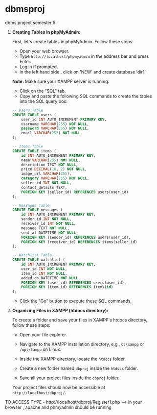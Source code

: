 # dbmsproj
dbms project semester 5



1. **Creating Tables in phpMyAdmin:**

   First, let's create tables in phpMyAdmin. Follow these steps:

   - Open your web browser.
   - Type `http://localhost/phpmyadmin` in the address bar and press Enter.
   - Log in if prompted.
   - in the left hand side ,  click on 'NEW' and create database 'dir1'

   **Note:** Make sure your XAMPP server is running.

   - Click on the "SQL" tab.
   - Copy and paste the following SQL commands to create the tables into the SQL query box:

   ```sql
   -- Users Table
   CREATE TABLE users (
       user_id INT AUTO_INCREMENT PRIMARY KEY,
       username VARCHAR(255) NOT NULL,
       password VARCHAR(255) NOT NULL,
       email VARCHAR(255) NOT NULL
   );

   -- Items Table
   CREATE TABLE items (
       id INT AUTO_INCREMENT PRIMARY KEY,
       name VARCHAR(255) NOT NULL,
       description TEXT NOT NULL,
       price DECIMAL(10, 2) NOT NULL,
       image_url VARCHAR(255),
       category VARCHAR(255) NOT NULL,
       seller_id INT NOT NULL,
       contact_details TEXT,
       FOREIGN KEY (seller_id) REFERENCES users(user_id)
   );

   -- Messages Table
   CREATE TABLE messages (
       id INT AUTO_INCREMENT PRIMARY KEY,
       sender_id INT NOT NULL,
       receiver_id INT NOT NULL,
       message TEXT NOT NULL,
       sent_at DATETIME NOT NULL,
       FOREIGN KEY (sender_id) REFERENCES users(user_id),
       FOREIGN KEY (receiver_id) REFERENCES items(seller_id)
   );

   -- Watchlist Table
   CREATE TABLE watchlist (
       id INT AUTO_INCREMENT PRIMARY KEY,
       user_id INT NOT NULL,
       item_id INT NOT NULL,
       added_on DATETIME NOT NULL,
       FOREIGN KEY (user_id) REFERENCES users(user_id),
       FOREIGN KEY (item_id) REFERENCES items(id)
   );
   ```

   - Click the "Go" button to execute these SQL commands.

2. **Organizing Files in XAMPP (htdocs directory):**

   To create a folder and save your files in XAMPP's htdocs directory, follow these steps:

   - Open your file explorer.

   - Navigate to the XAMPP installation directory, e.g., `C:\xampp` or `/opt/lampp` on Linux.

   - Inside the XAMPP directory, locate the `htdocs` folder.

   - Create a new folder named `dbproj` inside the `htdocs` folder.

   - Save all your project files inside the `dbproj` folder.

   Your project files should now be accessible at `http://localhost/dbproj/`.


TO ACCESS TYPE - http://localhost/dbproj/Register1.php      -->  in your browser  , apache and phmyadmin should be running
